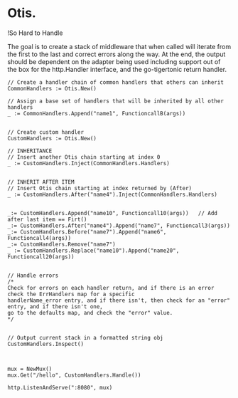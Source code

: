 Otis.
====
!So Hard to Handle

The goal is to create a stack of middleware that when called will iterate from the first to the last
and correct errors along the way. At the end, the output should be dependent on the adapter being used
including support out of the box for the http.Handler interface, and the go-tigertonic return handler.



```
// Create a handler chain of common handlers that others can inherit
CommonHandlers := Otis.New()

// Assign a base set of handlers that will be inherited by all other handlers
_ := CommonHandlers.Append("name1", FunctioncallB(args))


// Create custom handler
CustomHandlers := Otis.New()

// INHERITANCE
// Insert another Otis chain starting at index 0
_ := CustomHandlers.Inject(CommonHandlers.Handlers)


// INHERIT AFTER ITEM
// Insert Otis chain starting at index returned by (After)
_ := CustomHandlers.After("name4").Inject(CommonHandlers.Handlers)


_:= CustomHandlers.Append("name10", Functioncall10(args))   // Add after last item == Firt()
_:= CustomHandlers.After("name4").Append("name7", Functioncall3(args))
_:= CustomHandlers.Before("name7").Append("name6", Functioncall4(args))
_:= CustomHandlers.Remove("name7")
_ := CustomHandlers.Replace("name10").Append("name20", Functioncall20(args))


// Handle errors
/*
Check for errors on each handler return, and if there is an error check the ErrHandlers map for a specific
handlerName_error entry, and if there isn't, then check for an "error" entry, and if there isn't one,
go to the defaults map, and check the "error" value.
*/


// Output current stack in a formatted string obj
CustomHandlers.Inspect()



mux = NewMux()
mux.Get("/hello", CustomHandlers.Handle())

http.ListenAndServe(":8080", mux)
```
